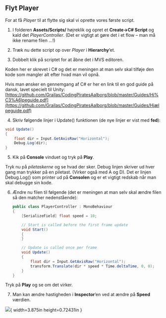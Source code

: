 ## Flyt Player

For at få *Player* til at flytte sig skal vi oprette vores første
script.

1.  I folderen **Assets/Scripts/** højreklik og opret et **Create-\>C#
    Script** og kald det *PlayerController*. (Det er vigtigt at gøre det
    i et flow – man må ikke rename filen …!)

2.  Træk nu dette script op over *Player* i **Hierarchy**’et.

3.  Dobbelt klik på scriptet for at åbne det i MVS editoren.

Koden her er skrevet i C# og det er meningen at man selv skal tilføje
den kode som mangler alt efter hvad man vil opnå.

Hvis man ønsker en gennemgang af C# er her en link til en god guide på
dansk, lavet specielt til Unity:
[https://github.com/Grailas/CodingPiratesAalborg/blob/master/Guides/Hj%C3%A6lpeguide.pdf](https://github.com/Grailas/CodingPiratesAalborg/blob/master/Guides/Hjælpeguide.pdf)

4.  Skriv følgende linjer i Update() funktionen (de nye linjer er vist
    med **fed**):

```csharp
void Update()
{
    float dir = Input.GetAxisRaw("Horizontal");
    Debug.Log(dir);
}
```

5.  Kik på **Console** vinduet og tryk på **Play**.

Tryk nu på *piletaskerne* og se hvad der sker. Debug linjen skriver ud
hver gang man trykker på en piletast. (Virker også med A og D). Det er
linjen Debug.Log() som printer ud på **Consolen** og er et vigtigt
redskab når man skal debugge sin kode.

6.  Ændre nu filen til følgende (det er meningen at man selv skal ændre
    filen så den matcher nedenstående):
    ```csharp
    public class PlayerController : MonoBehaviour
    {
        [SerializeField] float speed = 10;

        // Start is called before the first frame update
        void Start()
        {
        }

        // Update is called once per frame
        void Update()
        {
            float dir = Input.GetAxisRaw("Horizontal");
            transform.Translate(dir * speed * Time.deltaTime, 0, 0);
        }
    }
    ```

Tryk på **Play** og se om det virker.

7.  Man kan ændre hastigheden i **Inspector**’en ved at ændre på
    **Speed** værdien.

![](media/image10.png){ width=3.875in height=0.72431in }
